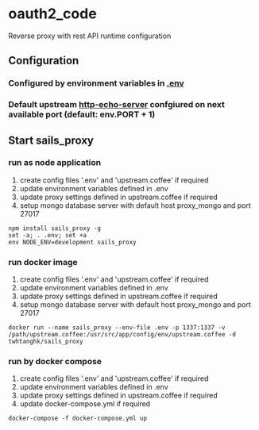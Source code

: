 # oauth2_code
Reverse proxy with rest API runtime configuration

## Configuration

### Configured by environment variables in [.env](https://github.com/twhtanghk/sails_proxy/blob/master/.env)

### Default upstream [http-echo-server](https://github.com/watson/http-echo-server) confgiured on next available port (default: env.PORT + 1)

## Start sails_proxy
### run as node application
1. create config files '.env' and 'upstream.coffee' if required
2. update environment variables defined in .env
3. update proxy settings defined in upstream.coffee if required
4. setup mongo database server with default host proxy_mongo and port 27017
```
npm install sails_proxy -g
set -a; . .env; set +a
env NODE_ENV=development sails_proxy
```
### run docker image
1. create config files '.env' and 'upstream.coffee' if required
2. update environment variables defined in .env
3. update proxy settings defined in upstream.coffee if required
4. setup mongo database server with default host proxy_mongo and port 27017
```
docker run --name sails_proxy --env-file .env -p 1337:1337 -v /path/upstream.coffee:/usr/src/app/config/env/upstream.coffee -d twhtanghk/sails_proxy
```

### run by docker compose
1. create config files '.env' and 'upstream.coffee' if required
2. update environment variables defined in .env
3. update proxy settings defined in upstream.coffee if required
4. update docker-compose.yml if required
```
docker-compose -f docker-compose.yml up
```
